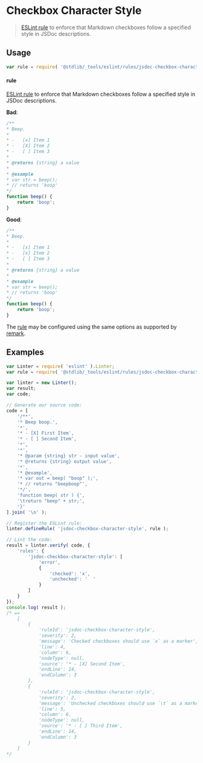 <!--

@license Apache-2.0

Copyright (c) 2018 The Stdlib Authors.

Licensed under the Apache License, Version 2.0 (the "License");
you may not use this file except in compliance with the License.
You may obtain a copy of the License at

   http://www.apache.org/licenses/LICENSE-2.0

Unless required by applicable law or agreed to in writing, software
distributed under the License is distributed on an "AS IS" BASIS,
WITHOUT WARRANTIES OR CONDITIONS OF ANY KIND, either express or implied.
See the License for the specific language governing permissions and
limitations under the License.

-->

# Checkbox Character Style

> [ESLint rule][eslint-rules] to enforce that Markdown checkboxes follow a specified style in JSDoc descriptions.

<section class="intro">

</section>

<!-- /.intro -->

<section class="usage">

## Usage

```javascript
var rule = require( '@stdlib/_tools/eslint/rules/jsdoc-checkbox-character-style' );
```

#### rule

[ESLint rule][eslint-rules] to enforce that Markdown checkboxes follow a specified style in JSDoc descriptions.

**Bad**:

<!-- eslint-disable stdlib/jsdoc-checkbox-character-style, stdlib/jsdoc-markdown-remark -->

```javascript
/**
* Beep.
*
* -   [x] Item 1
* -   [X] Item 2
* -   [ ] Item 3
*
* @returns {string} a value
*
* @example
* var str = beep();
* // returns 'boop'
*/
function beep() {
    return 'boop';
}
```

**Good**:

```javascript
/**
* Beep.
*
* -   [x] Item 1
* -   [x] Item 2
* -   [ ] Item 3
*
* @returns {string} a value
*
* @example
* var str = beep();
* // returns 'boop'
*/
function beep() {
    return 'boop';
}
```

The [rule][eslint-rules] may be configured using the same options as supported by [remark][remark-lint-emphasis-marker].

</section>

<!-- /.usage -->

<section class="examples">

## Examples

<!-- lint disable no-tabs -->

<!-- eslint no-undef: "error" -->

<!-- eslint-disable no-tabs -->

```javascript
var Linter = require( 'eslint' ).Linter;
var rule = require( '@stdlib/_tools/eslint/rules/jsdoc-checkbox-character-style' );

var linter = new Linter();
var result;
var code;

// Generate our source code:
code = [
    '/**',
    '* Beep boop.',
    '*',
    '* - [X] First Item',
    '* - [ ] Second Item',
    '*',
    '*',
    '* @param {string} str - input value',
    '* @returns {string} output value',
    '*',
    '* @example',
    '* var out = beep( "boop" );',
    '* // returns "beepboop"',
    '*/',
    'function beep( str ) {',
    '\treturn "beep" + str;',
    '}'
].join( '\n' );

// Register the ESLint rule:
linter.defineRule( 'jsdoc-checkbox-character-style', rule );

// Lint the code:
result = linter.verify( code, {
    'rules': {
        'jsdoc-checkbox-character-style': [
            'error',
            {
                'checked': 'x',
                'unchecked': '	'
            }
        ]
    }
});
console.log( result );
/* =>
    [
        {
            'ruleId': 'jsdoc-checkbox-character-style',
            'severity': 2,
            'message': 'Checked checkboxes should use `x` as a marker',
            'line': 4,
            'column': 6,
            'nodeType': null,
            'source': '* - [X] Second Item',
            'endLine': 14,
            'endColumn': 3
        },
        {
            'ruleId': 'jsdoc-checkbox-character-style',
            'severity': 2,
            'message': 'Unchecked checkboxes should use `\t` as a marker',
            'line': 5,
            'column': 6,
            'nodeType': null,
            'source': '* - [ ] Third Item',
            'endLine': 14,
            'endColumn': 3
        }
    ]
*/
```

</section>

<!-- /.examples -->

<section class="links">

[eslint-rules]: https://eslint.org/docs/developer-guide/working-with-rules

[remark-lint-emphasis-marker]: https://github.com/remarkjs/remark-lint/tree/19150d94f89f7a0d94d083417890236d11839641/packages/remark-lint-checkbox-character-style

</section>

<!-- /.links -->
